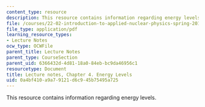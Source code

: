 ```yaml
---
content_type: resource
description: This resource contains information regarding energy levels.
file: /courses/22-02-introduction-to-applied-nuclear-physics-spring-2012/0a4bf410a9a79121d6c945b75495a725_MIT22_02S12_lec_ch4.pdf
file_type: application/pdf
learning_resource_types:
- Lecture Notes
ocw_type: OCWFile
parent_title: Lecture Notes
parent_type: CourseSection
parent_uid: 6366432d-4d81-18a0-84eb-bc9da46956c1
resourcetype: Document
title: Lecture notes, Chapter 4. Energy Levels
uid: 0a4bf410-a9a7-9121-d6c9-45b75495a725
---
```

This resource contains information regarding energy levels.

